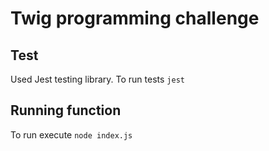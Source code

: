 # Twig programming challenge

## Test

Used Jest testing library. To run tests `jest`

## Running function

To run execute `node index.js`
